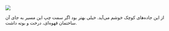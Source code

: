 <!-- 
.. title: پیاده‌روی در دلفت-عصر نه جون دوهزار و پانزده
.. slug: 2015-06-09-lopen-in-delft
.. date: 2015-06-09 20:14:54 UTC+02:00
.. tags: 
.. category: پیاده‌روی در دلفت
.. link: 
.. description: 
.. type: text
-->

<img src="http://googledrive.com/host/0B8OOfC6oWXEPdi1uMHlkR1ZpcFk" />

از این جاده‌های کوچک خوشم می‌آید. خیلی بهتر بود اگر سمت چپ این مسیر به جای آن ساختمان قهوه‌ای، درخت و بوته داشت.

